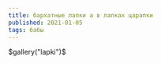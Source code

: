 ```yaml
---
title: бархатные лапки а в лапках царапки
published: 2021-01-05
tags: бабы
---
```

$gallery("lapki")$

